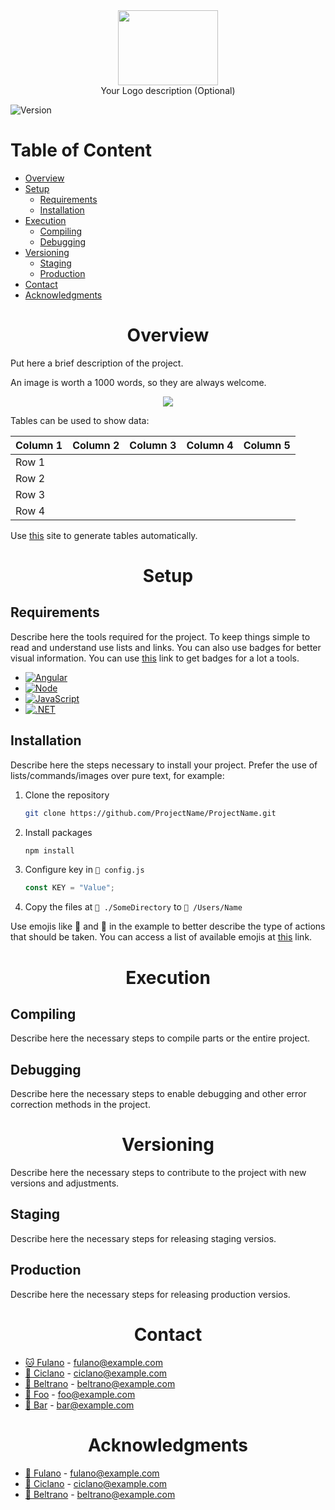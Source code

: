 <!-- ------------------------------------------ Logo ------------------------------------------- -->
<div align="center">
    <div><img src="https://i.imgur.com/rQNjkKJ.png" width="160px" height="120px"></div>
    <div>Your Logo description (Optional)</div>
</div>

![Version][version.badge]

<!-- ------------------------------------ Table of Content ------------------------------------- -->
<h1>Table of Content</h1>

- [Overview](#overview)
- [Setup](#setup)
  - [Requirements](#requirements)
  - [Installation](#installation)
- [Execution](#execution)
  - [Compiling](#compiling)
  - [Debugging](#debugging)
- [Versioning](#versioning)
  - [Staging](#staging)
  - [Production](#production)
- [Contact](#contact)
- [Acknowledgments](#acknowledgments)

<!-- ------------------------------------------------------------------------------------------- -->
<!--                                          Sections                                           -->
<!-- ------------------------------------------------------------------------------------------- -->

<!-- ---------------------------------------- Overview ----------------------------------------- -->
<div align="center">

# Overview

</div>

Put here a brief description of the project.

An image is worth a 1000 words, so they are always welcome.

<div align="center"><img src="https://i.imgur.com/rQNjkKJ.png"></div>

Tables can be used to show data:

| Column 1 | Column 2 | Column 3 | Column 4 | Column 5 |
| -------- | -------- | -------- | -------- | -------- |
| Row 1    |          |          |          |          |
| Row 2    |          |          |          |          |
| Row 3    |          |          |          |          |
| Row 4    |          |          |          |          |

Use [this](https://www.tablesgenerator.com/markdown_tables) site to generate tables automatically.

<!-- ------------------------------------------ Setup ------------------------------------------ -->
<div align="center">

# Setup

</div>

## Requirements

Describe here the tools required for the project. To keep things simple to read and understand use lists and links. You can also use badges for better visual information. You can use [this](https://dev.to/envoy_/150-badges-for-github-pnk) link to get badges for a lot a tools.

- [![Angular][angular.badge]][angular.url]
- [![Node][node.badge]][node.url]
- [![JavaScript][javascript.badge]][javascript.url]
- [![.NET][.net.badge]][.net.url]

## Installation

Describe here the steps necessary to install your project. Prefer the use of lists/commands/images over pure text, for example:

1. Clone the repository

   ```sh
   git clone https://github.com/ProjectName/ProjectName.git
   ```

2. Install packages

   ```sh
   npm install
   ```

3. Configure key in `📜 config.js`

   ```js
   const KEY = "Value";
   ```

4. Copy the files at `📁 ./SomeDirectory` to `📁 /Users/Name`

Use emojis like 📁 and 📜 in the example to better describe the type of actions that should be taken. You can access a list of available emojis at [this](https://www.webfx.com/tools/emoji-cheat-sheet/) link.

<!-- ---------------------------------------- Execution ---------------------------------------- -->
<div align="center">

# Execution

</div>

## Compiling

Describe here the necessary steps to compile parts or the entire project.

## Debugging

Describe here the necessary steps to enable debugging and other error correction methods in the project.

<!-- --------------------------------------- Versioning ---------------------------------------- -->
<div align="center">

# Versioning

</div>

Describe here the necessary steps to contribute to the project with new versions and adjustments.

## Staging

Describe here the necessary steps for releasing staging versios.

## Production

Describe here the necessary steps for releasing production versios.

<!-- ----------------------------------------- Contact ----------------------------------------- -->
<div align="center">

# Contact

</div>

<!-- Put in this section the contacts of the team members responsible for the project. -->

- [🐱 Fulano](https://www.linkedin.com/) - fulano@example.com
- [🐶 Ciclano](https://www.linkedin.com/) - ciclano@example.com
- [🐯 Beltrano](https://www.linkedin.com/) - beltrano@example.com
- [🐻 Foo](https://www.linkedin.com/) - foo@example.com
- [🐺 Bar](https://www.linkedin.com/) - bar@example.com

<!-- ------------------------------------- Acknowledgments ------------------------------------- -->
<div align="center">

# Acknowledgments

</div>

<!-- Use this section to list resources you find helpful and people you would like to give credit to. Use a list and links to keep it short and simple. -->

- [👦 Fulano](https://www.linkedin.com/) - fulano@example.com
- [👦 Ciclano](https://www.linkedin.com/) - ciclano@example.com
- [👦 Beltrano](https://www.linkedin.com/) - beltrano@example.com

<!-- --------------------------------------- References ---------------------------------------- -->

[version.badge]: https://img.shields.io/badge/version-22.07.0901-brightgreen
[angular.url]: https://angular.io/
[angular.badge]: https://img.shields.io/badge/Angular-DD0031?style=for-the-badge&logo=angular&logoColor=white
[node.url]: https://nodejs.org/en/
[node.badge]: https://img.shields.io/badge/Node.js-43853D?style=for-the-badge&logo=node.js&logoColor=white
[javascript.url]: https://www.javascript.com/
[javascript.badge]: https://img.shields.io/badge/JavaScript-F7DF1E?style=for-the-badge&logo=javascript&logoColor=black
[.net.url]: https://dotnet.microsoft.com/en-us/
[.net.badge]: https://img.shields.io/badge/.NET-5C2D91?style=for-the-badge&logo=.net&logoColor=white
